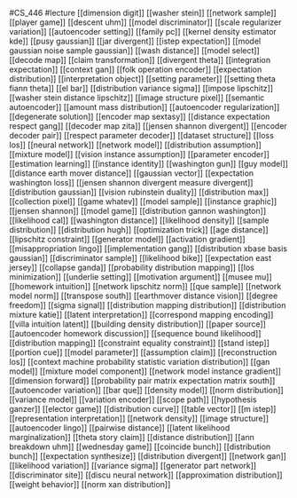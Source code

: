 #CS_446
#lecture
[[dimension digit]]
[[washer stein]]
[[network sample]]
[[player game]]
[[descent uhm]]
[[model discriminator]]
[[scale regularizer variation]]
[[autoencoder setting]]
[[family pc]]
[[kernel density estimator kde]]
[[pusy gaussian]]
[[jar divergent]]
[[istep expectation]]
[[model gaussian noise sample gaussian]]
[[wash distance]]
[[model select]]
[[decode map]]
[[claim transformation]]
[[divergent theta]]
[[integration expectation]]
[[context gan]]
[[folk operation encoder]]
[[expectation distribution]]
[[interpretation object]]
[[setting parameter]]
[[setting theta fiann theta]]
[[el bar]]
[[distribution variance sigma]]
[[impose lipschitz]]
[[washer stein distance lipschitz]]
[[image structure pixel]]
[[semantic autoencoder]]
[[amount mass distribution]]
[[autoencoder regularization]]
[[degenerate solution]]
[[encoder map sextasy]]
[[distance expectation respect gang]]
[[decoder map zita]]
[[jensen shannon divergent]]
[[encoder decoder pair]]
[[respect parameter decoder]]
[[dataset structure]]
[[loss los]]
[[neural network]]
[[network model]]
[[distribution assumption]]
[[mixture model]]
[[vision instance assumption]]
[[parameter encoder]]
[[estimation learning]]
[[instance identity]]
[[washington gun]]
[[guy model]]
[[distance earth mover distance]]
[[gaussian vector]]
[[expectation washington loss]]
[[jensen shannon divergent measure divergent]]
[[distribution gaussian]]
[[vision rubinstein duality]]
[[distribution max]]
[[collection pixel]]
[[game whatev]]
[[model sample]]
[[instance graphic]]
[[jensen shannon]]
[[model game]]
[[distribution gannon washington]]
[[likelihood cal]]
[[washington distance]]
[[likelihood density]]
[[sample distribution]]
[[distribution hugh]]
[[optimization trick]]
[[age distance]]
[[lipschitz constraint]]
[[generator model]]
[[activation gradient]]
[[misappropriation lingo]]
[[implementation gang]]
[[distribution xbase basis gaussian]]
[[discriminator sample]]
[[likelihood bike]]
[[expectation east jersey]]
[[collapse ganda]]
[[probability distribution mapping]]
[[los minimization]]
[[underlie setting]]
[[motivation argument]]
[[musee mu]]
[[homework intuition]]
[[network lipschitz norm]]
[[que sample]]
[[network model norm]]
[[transpose south]]
[[earthmover distance vision]]
[[degree freedom]]
[[sigma signal]]
[[distribution mapping distribution]]
[[distribution mixture katie]]
[[latent interpretation]]
[[correspond mapping encoding]]
[[villa intuition latent]]
[[building density distribution]]
[[paper source]]
[[autoencoder homework discussion]]
[[sequence bound likelihood]]
[[distribution mapping]]
[[constraint equality constraint]]
[[stand istep]]
[[portion cue]]
[[model parameter]]
[[assumption claim]]
[[reconstruction los]]
[[context machine probability statistic variation distribution]]
[[gan model]]
[[mixture model component]]
[[network model instance gradient]]
[[dimension forward]]
[[probability pair matrix expectation matrix south]]
[[autoencoder variation]]
[[bar que]]
[[density model]]
[[norm distribution]]
[[variance model]]
[[variation encoder]]
[[scope path]]
[[hypothesis ganzer]]
[[elector game]]
[[distribution curve]]
[[table vector]]
[[m istep]]
[[representation interpretation]]
[[network density]]
[[image structure]]
[[autoencoder lingo]]
[[pairwise distance]]
[[latent likelihood marginalization]]
[[theta story claim]]
[[distance distribution]]
[[ann breakdown uhm]]
[[wednesday game]]
[[coincide bunch]]
[[distribution bunch]]
[[expectation synthesize]]
[[distribution divergent]]
[[network gan]]
[[likelihood variation]]
[[variance sigma]]
[[generator part network]]
[[discriminator site]]
[[discu neural network]]
[[approximation distribution]]
[[weight behavior]]
[[norm xan distribution]]
